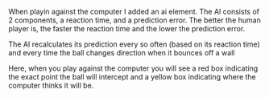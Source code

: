 When playin against the computer I added an ai element.
The AI consists of 2 components, a reaction time, and a prediction error. The better the human player is, the faster the reaction time and the lower the prediction error.

The AI recalculates its prediction every so often (based on its reaction time) and every time the ball changes direction when it bounces off a wall

Here, when you play against the computer you will see a red box indicating the exact point the ball will intercept and a yellow box indicating where the computer thinks it will be.
